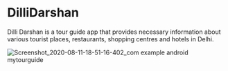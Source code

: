 # DilliDarshan
Dilli Darshan is a tour guide app that provides necessary information about various tourist places, restaurants, shopping centres and hotels in Delhi.


![Screenshot_2020-08-11-18-51-16-402_com example android mytourguide](https://user-images.githubusercontent.com/65164844/89905853-45602780-dc08-11ea-8e20-1375125591ec.jpg)
